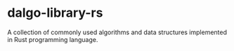# dalgo-library-rs

A collection of commonly used algorithms and data structures implemented in Rust programming language.
